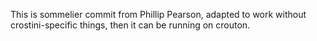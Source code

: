 This is sommelier commit from Phillip Pearson, adapted to work without crostini-specific things, then it can be running on crouton.
